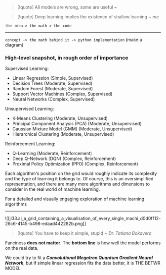 > [!quote] All models are wrong, some are useful ~ 

> [!quote] Deep learning implies the existence of shallow learning ~ *me*

`the idea > the math > the code`

---

`concept -> the math behind it -> python implementation` (make a diagram)

### High-level snapshot, in rough order of importance

Supervised Learning:
- Linear Regression (Simple, Supervised)
- Decision Trees (Moderate, Supervised)
- Random Forest (Moderate, Supervised)
- Support Vector Machines (Complex, Supervised)
- Neural Networks (Complex, Supervised)

Unsupervised Learning:
- K-Means Clustering (Moderate, Unsupervised)
- Principal Component Analysis (PCA) (Moderate, Unsupervised)
- Gaussian Mixture Model (GMM) (Moderate, Unsupervised)
- Hierarchical Clustering (Moderate, Unsupervised)

Reinforcement Learning:
- Q-Learning (Moderate, Reinforcement)
- Deep Q-Network (DQN) (Complex, Reinforcement)
- Proximal Policy Optimization (PPO) (Complex, Reinforcement)

Each algorithm's position on the grid would roughly indicate its complexity and the type of learning it belongs to. Of course, this is an oversimplified representation, and there are many more algorithms and dimensions to consider in the real world of machine learning.

For a detailed and visually engaging exploration of machine learning algorithms

---

![[jl33.ai_a_grid_containing_a_visualisation_of_every_single_machi_d0d0f112-26c6-4145-b498-edaad442282b.png]]

> [!quote] You have to keep it simple, stupid ~ *Dr. Tatiana Bokavera*

Fanciness **does not matter**. The **bottom line** is how well the model performs on the real data. 

We could try to fit a ***Convolutional Megatron Quantum Gradient Neural Network***, but if simple linear regression fits the data better, it is THE BETWR MODEL